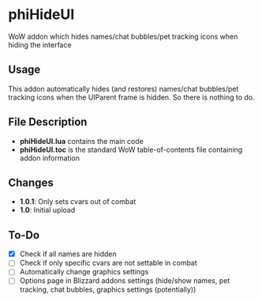 # phiHideUI
WoW addon which hides names/chat bubbles/pet tracking icons when hiding the interface

## Usage
This addon automatically hides (and restores) names/chat bubbles/pet tracking icons when the UIParent frame is hidden. So there is nothing to do.

## File Description
- **phiHideUI.lua** contains the main code
- **phiHideUI.toc** is the standard WoW table-of-contents file containing addon information

## Changes
- **1.0.1**: Only sets cvars out of combat
- **1.0**: Initial upload

## To-Do
- [x] Check if all names are hidden
- [ ] Check if only specific cvars are not settable in combat
- [ ] Automatically change graphics settings
- [ ] Options page in Blizzard addons settings (hide/show names, pet tracking, chat bubbles, graphics settings (potentially))